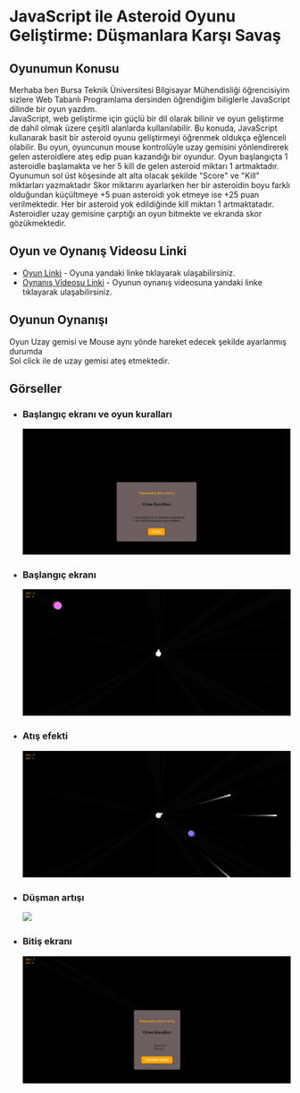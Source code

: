 # JavaScript ile Asteroid Oyunu Geliştirme: Düşmanlara Karşı Savaş
## Oyunumun Konusu
Merhaba ben Bursa Teknik Üniversitesi Bilgisayar Mühendisliği öğrencisiyim sizlere Web Tabanlı Programlama dersinden öğrendiğim biliglerle 
JavaScript dilinde bir oyun yazdım.<br>
JavaScript, web geliştirme için güçlü bir dil olarak bilinir ve oyun geliştirme de dahil olmak üzere çeşitli alanlarda kullanılabilir. 
Bu konuda, JavaScript kullanarak basit bir asteroid oyunu geliştirmeyi öğrenmek oldukça eğlenceli olabilir. 
Bu oyun, oyuncunun mouse kontrolüyle uzay gemisini yönlendirerek gelen asteroidlere ateş edip puan kazandığı bir oyundur. 
Oyun başlangıçta 1 asteroidle başlamakta ve her 5 kill de gelen asteroid miktarı 1 artmaktadır. 
Oyunumun sol üst köşesinde alt alta olacak şekilde "Score" ve "Kill" miktarları yazmaktadır 
Skor miktarını ayarlarken her bir asteroidin boyu farklı olduğundan küçültmeye +5 puan asteroidi yok etmeye ise +25 puan verilmektedir. 
Her bir asteroid yok edildiğinde kill miktarı 1 artmaktatadır. Asteroidler uzay gemisine çarptığı an oyun bitmekte ve ekranda skor gözükmektedir.
## Oyun ve Oynanış Videosu Linki
* [Oyun Linki](https://yusuf-guney.github.io/Asteroid-Oyunu/) - Oyuna yandaki linke tıklayarak ulaşabilirsiniz.
* [Oynanış Videosu Linki](...) - Oyunun oynanış videosuna yandaki linke tıklayarak ulaşabilirsiniz.
## Oyunun Oynanışı
Oyun Uzay gemisi ve Mouse aynı yönde hareket edecek şekilde ayarlanmış durumda<br>
Sol click ile de uzay gemisi ateş etmektedir.
## Görseller
* ### Başlangıç ekranı ve oyun kuralları
  ![](/images/Baslangic_Ekrani.jpg)
* ### Başlangıç ekranı
  ![](/images/Oyun_Baslangic_Ekrani.jpg)
* ### Atış efekti
  ![](/images/Atis_Efekti.jpg)
* ### Düşman artışı
  ![](/Dusman_Artisi.jpg)
* ### Bitiş ekranı
  ![](/images/Bitis_Ekrani.jpg)
